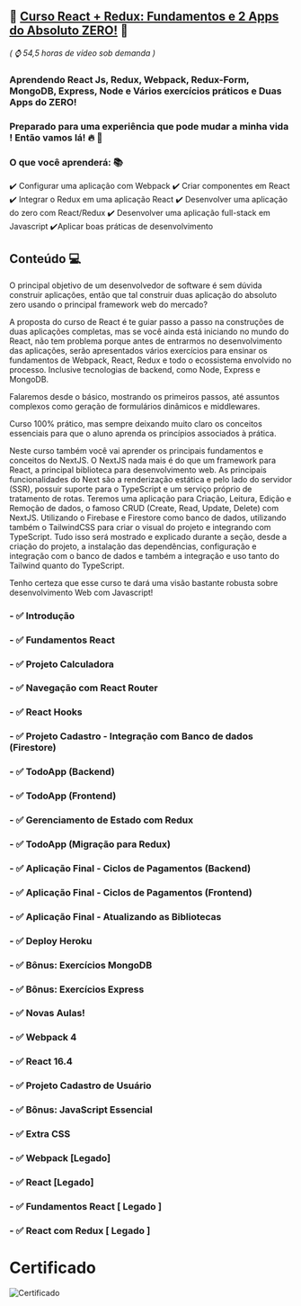 ## 🚀 [Curso React + Redux: Fundamentos e 2 Apps do Absoluto ZERO!](https://www.udemy.com/course/react-redux-pt/) 🚀 
*( ⌚ 54,5 horas de vídeo sob demanda )*

### Aprendendo React Js, Redux, Webpack, Redux-Form, MongoDB, Express, Node e Vários exercícios práticos e Duas Apps do ZERO!

### Preparado para uma experiência que pode mudar a minha vida ! Então vamos lá! 🔥 🚀

### O que você aprenderá: :books:	
:heavy_check_mark: Configurar uma aplicação com Webpack :heavy_check_mark: Criar componentes em React
:heavy_check_mark: Integrar o Redux em uma aplicação React :heavy_check_mark: Desenvolver uma aplicação do zero com React/Redux
:heavy_check_mark: Desenvolver uma aplicação full-stack em Javascript :heavy_check_mark:Aplicar boas práticas de desenvolvimento

## Conteúdo 💻
O principal objetivo de um desenvolvedor de software é sem dúvida construir aplicações, então que tal construir duas aplicação do absoluto zero usando o principal framework web do mercado? 

A proposta do curso de React é te guiar passo a passo na construções de duas aplicações completas, mas se você ainda está iniciando no mundo do React, não tem problema porque antes de entrarmos no desenvolvimento das aplicações, serão apresentados vários exercícios para ensinar os fundamentos de Webpack, React, Redux e todo o ecossistema envolvido no processo. Inclusive tecnologias de backend, como Node, Express e MongoDB.

Falaremos desde o básico, mostrando os primeiros passos, até assuntos complexos como geração de formulários dinâmicos e middlewares.

Curso 100% prático, mas sempre deixando muito claro os conceitos essenciais para que o aluno aprenda os princípios associados à prática.

Neste curso também você vai aprender os principais fundamentos e conceitos do NextJS. O NextJS nada mais é do que um framework para React, a principal biblioteca para desenvolvimento web. As principais funcionalidades do Next são a renderização estática e pelo lado do servidor (SSR), possuir suporte para o TypeScript e um serviço próprio de tratamento de rotas. Teremos uma aplicação para Criação, Leitura, Edição e Remoção de dados, o famoso CRUD (Create, Read, Update, Delete) com NextJS. Utilizando o Firebase e Firestore como banco de dados, utilizando também o TailwindCSS para criar o visual do projeto e integrando com TypeScript. Tudo isso será mostrado e explicado durante a seção, desde a criação do projeto, a instalação das dependências, configuração e integração com o banco de dados e também a integração e uso tanto do Tailwind quanto do TypeScript.

Tenho certeza que esse curso te dará uma visão bastante robusta sobre desenvolvimento Web com Javascript!

### - ✅ Introdução

### - ✅ Fundamentos React

### - ✅ Projeto Calculadora

### - ✅ Navegação com React Router

### - ✅ React Hooks

### - ✅ Projeto Cadastro -  Integração com Banco de dados (Firestore)

### - ✅ TodoApp (Backend)

### - ✅ TodoApp (Frontend)

### - ✅ Gerenciamento de Estado com Redux

### - ✅ TodoApp (Migração para Redux)

### - ✅ Aplicação Final - Ciclos de Pagamentos (Backend)

### - ✅ Aplicação Final - Ciclos de Pagamentos (Frontend)

### - ✅ Aplicação Final - Atualizando as Bibliotecas

### - ✅ Deploy Heroku

### - ✅ **Bônus**: Exercícios MongoDB

### - ✅ **Bônus**: Exercícios Express

### - ✅ Novas Aulas!

### - ✅ Webpack 4

### - ✅ React 16.4

### - ✅ Projeto Cadastro de Usuário

### - ✅ Bônus: JavaScript Essencial

### - ✅ **Extra** CSS

### - ✅ Webpack [Legado]

### - ✅ React [Legado]

### - ✅ Fundamentos React [ Legado ]

### - ✅ React com Redux [ Legado ]

# Certificado
<img src="https://github.com/gabrielgws/Curso-React-Redux---Udemy/blob/main/Certificado/Certificado%20React%20%2B%20Redux%20-%20Udemy.png" alt="Certificado" />
